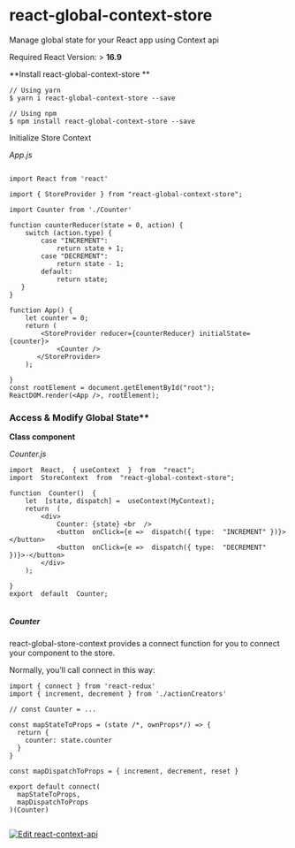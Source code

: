 
# react-global-context-store

Manage global state for your React app using Context api

  

Required React Version: > **16.9**

  

**Install react-global-context-store **

```
// Using yarn
$ yarn i react-global-context-store --save

// Using npm
$ npm install react-global-context-store --save

```

Initialize Store Context

*App.js*

```

import React from 'react'

import { StoreProvider } from "react-global-context-store";

import Counter from './Counter'

function counterReducer(state = 0, action) {
	switch (action.type) {
		case "INCREMENT":
	 		return state + 1;
		case "DECREMENT":
	 		return state - 1;
		default:
			return state;
   }
}
  
function App() {
	let counter = 0;
	return (
		<StoreProvider reducer={counterReducer} initialState={counter}>
			<Counter />
	   </StoreProvider>
	);

}
const rootElement = document.getElementById("root");
ReactDOM.render(<App />, rootElement);
```

  

### Access & Modify Global State**

  
  

**Class component**

*Counter.js*

```
import  React,  { useContext  }  from  "react";
import  StoreContext  from  "react-global-context-store";

function  Counter()  {
	let  [state, dispatch] =  useContext(MyContext);
	return  (
		<div>
			Counter: {state} <br  />
			<button  onClick={e =>  dispatch({ type:  "INCREMENT" })}></button>
			<button  onClick={e =>  dispatch({ type:  "DECREMENT" })}>-</button>
		</div>
	);

}
export  default  Counter;
 
```
##### Counter
react-global-store-context provides a connect function for you to connect your component to the store.

Normally, you’ll call connect in this way:

```
import { connect } from 'react-redux'
import { increment, decrement } from './actionCreators'

// const Counter = ...

const mapStateToProps = (state /*, ownProps*/) => {
  return {
    counter: state.counter
  }
}

const mapDispatchToProps = { increment, decrement, reset }

export default connect(
  mapStateToProps,
  mapDispatchToProps
)(Counter)


```
[![Edit react-context-api](https://codesandbox.io/static/img/play-codesandbox.svg)](https://codesandbox.io/s/react-context-api-cvndq?fontsize=14&hidenavigation=1&theme=dark)

